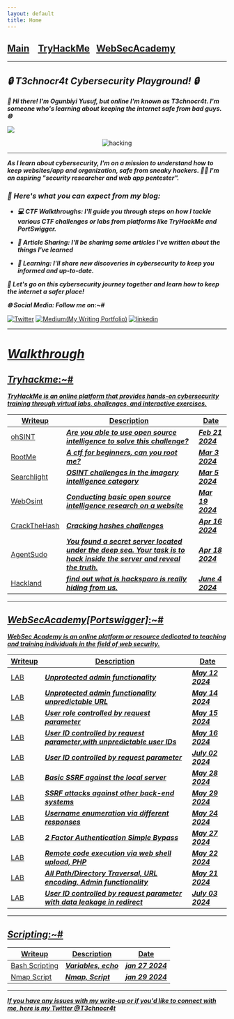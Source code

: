 ```yaml
---
layout: default
title: Home
---
```


<!--Favicon-->
<link rel="shortcut icon" href="favico.ico" type="image/vnd.microsoft.icon">
<h2 class="mume-header" id="mainindexhtml-nbspnbsp-contactcontacthtml"><a href="./index.html">Main</a>&#xA0;&#xA0;&#xA0; <a href="/CTF/Tryhackme/index.html">TryHackMe</a>&#xA0;&#xA0;&#xA0;<a href="/CTF/WebSecAcademy/index.html">WebSecAcademy</a>&#xA0;&#xA0;&#xA0;</h2>

***
## **_🔒 T3chnocr4t Cybersecurity Playground! 🔒_**

**_👋 Hi there! I'm Ogunbiyi Yusuf, but online I'm known as T3chnocr4t. I'm someone who's learning about keeping the internet safe from bad guys. 🌐_**

<a href="https://github.com/DenverCoder1/readme-typing-svg"><img src="https://readme-typing-svg.herokuapp.com?&font=IBM+Plex+Sans&color=abcdef&size=25&lines=Hola+👋;Welcome+to+my+Cybersecurity+Blog;An+Aspiring+Security+Researcher." /></a>

<p align="center">
  <img src="https://github.com/T3chnocr4t/T3chnocr4t.github.io/assets/115868619/8ca76684-b3b6-41c1-af87-4e440330d37f" alt="hacking" />
</p>

***
**_As I learn about cybersecurity, I'm on a mission to understand how to keep websites/app and organization, safe from sneaky hackers. 🕵️‍♂️ I'm an aspiring "security researcher and web app pentester"._**

### **_📝 Here's what you can expect from my blog:_**

- **_💻 CTF Walkthroughs: I'll guide you through steps on how I tackle various CTF challenges or labs from platforms like TryHackMe and PortSwigger._**

- **_📰 Article Sharing: I'll be sharimg some articles I've written about the things I've learned_**

- **_🧠 Learning: I'll share new discoveries in cybersecurity to keep you informed and up-to-date._**


**_🚀 Let's go on this cybersecurity journey together and learn how to keep the internet a safer place!_**

**_🌐 Social Media: Follow me on:~#_**
  
 <a href="https://twitter.com/T3chnocr4t">![Twitter](	https://img.shields.io/badge/Twitter-1DA1F2?style=for-the-badge&logo=twitter&logoColor=white)</a>
 <a href="https://medium.com/@T3chnocr4t">![Medium(My Writing Portfolio)](https://img.shields.io/badge/Medium-008000?style=for-the-badge&logo=linktree&logoColor=white)</a>
 <a href='https://www.linkedin.com/in/ogunbiyi-yusuf/' >![linkedin](https://img.shields.io/badge/LinkedIn-0077B5?style=for-the-badge&logo=linkedin&logoColor=white)


***
# **_Walkthrough_**

## **_Tryhackme_**:~#
**_TryHackMe is an online platform that provides hands-on cybersecurity training through virtual labs, challenges, and interactive exercises._**

| Writeup | Description | Date |
| ------- | ----------- | ---- |
| [ohSINT](https://T3chnocr4t.github.io/CTF/Tryhackme/ohSINT.html) | **_Are you able to use open source intelligence to solve this challenge?_** |  **_Feb 21 2024_** |
| [RootMe](https://T3chnocr4t.github.io/CTF/Tryhackme/RootMe.html) | **_A ctf for beginners, can you root me?_** | **_Mar 3 2024_**  |
| [Searchlight](https://T3chnocr4t.github.io/CTF/Tryhackme/Searchlight.html) | **_OSINT challenges in the imagery intelligence category_** | **_Mar 5 2024_** |
| [WebOsint](https://T3chnocr4t.github.io/CTF/Tryhackme/WebOsint.html) | **_Conducting basic open source intelligence research on a website_** | **_Mar 19 2024_** |
| [CrackTheHash](https://T3chnocr4t.github.io/CTF/Tryhackme/CrackTheHash.html) | **_Cracking hashes challenges_** | **_Apr 16 2024_** |
| [AgentSudo](https://T3chnocr4t.github.io/CTF/Tryhackme/AgentSudo.html) | **_You found a secret server located under the deep sea. Your task is to hack inside the server and reveal the truth._** | **_Apr 18 2024_** |
| [Hackland](https://T3chnocr4t.github.io/CTF/Tryhackme/hackland.html) | **_find out what is hacksparo is really hiding from us._** | **_June 4 2024_** |

***
## **_WebSecAcademy[Portswigger]_**:~#
**_WebSec Academy is an online platform or resource dedicated to teaching and training individuals in the field of web security._**

| Writeup | Description | Date |
| ------- | ----------- | ---- |
| [LAB](https://T3chnocr4t.github.io/CTF/WebSecAcademy/Unprotected%20admin%20functionality.html) | **_Unprotected admin functionality_** | **_May 12 2024_** |
| [LAB](https://T3chnocr4t.github.io/CTF/WebSecAcademy/Unprotected%20admin%20functionality%20with%20unpredictable%20URL.html) | **_Unprotected admin functionality unpredictable URL_** | **_May 14 2024_** |
| [LAB](https://T3chnocr4t.github.io/CTF/WebSecAcademy/User%20role%20controlled%20by%20request%20parameter.html) | **_User role controlled by request parameter_** | **_May 15 2024_** |
| [LAB](https://T3chnocr4t.github.io/CTF/WebSecAcademy/User%20ID%20controlled%20by%20request%20parameter,%20with%20unpredictable%20user%20IDs.html) | **_User ID controlled by request parameter,with unpredictable user IDs_** | **_May 16 2024_** |
| [LAB](https://T3chnocr4t.github.io/CTF/WebSecAcademy/User%20ID%20controlled%20by%20request%20parameter.html) | **_User ID controlled by request parameter_** | **_July 02 2024_** |
| [LAB](https://T3chnocr4t.github.io/CTF/WebSecAcademy/Basic%20SSRF%20against%20the%20local%20server.html) | **_Basic SSRF against the local server_** | **_May 28 2024_** |
| [LAB](https://T3chnocr4t.github.io/CTF/WebSecAcademy/SSRF%20attacks%20against%20other%20back-end%20systems.html) | **_SSRF attacks against other back-end systems_** | **_May 29 2024_** |
| [LAB](https://T3chnocr4t.github.io/CTF/WebSecAcademy/Username%20enumeration%20via%20different%20responses.html) | **_Username enumeration via different responses_** | **_May 24 2024_** |
| [LAB](https://T3chnocr4t.github.io/CTF/WebSecAcademy/2FA%20simple%20bypass.html) | **_2 Factor Authentication Simple Bypass_** | **_May 27 2024_** |
| [LAB](https://T3chnocr4t.github.io/CTF/WebSecAcademy/Remote%20code%20execution%20via%20web%20shell%20upload.html) | **_Remote code execution via web shell upload, PHP_** | **_May 22 2024_** | 
| [LAB](https://T3chnocr4t.github.io/CTF/WebSecAcademy/Path%20Traversal%20Labs.html) | **_All Path/Directory Traversal, URL encoding, Admin functionality_** | **_May 21 2024_** |
| [LAB](https://T3chnocr4t.github.io/CTF/WebSecAcademy/User%20ID%20controlled%20by%20request%20parameter%20with%20data%20leakage%20in%20redirect.html) | **_User ID controlled by request parameter with data leakage in redirect_** | **_July 03 2024_** |


***
## **_Scripting_**:~#

| Writeup | Description | Date |
| --------|------------ | ---- |
| [Bash Scripting](https://T3chnocr4t.github.io/CTF/Scripting/Basic-Bash.html) | **_Variables, echo_** | **_jan 27 2024_** |
| [Nmap Script](https://T3chnocr4t.github.io/CTF/Scripting/Simple-nmap-script.html) | **_Nmap, Script_** | **_jan 29 2024_** |

***


**_If you have any issues with my write-up or if you'd like to connect with me, here is my Twitter [@T3chnocr4t](https://twitter.com/T3chnocr4t)_**






